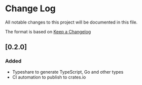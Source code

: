 # Change Log

All notable changes to this project will be documented in this file.

The format is based on [Keep a Changelog](http://keepachangelog.com/)

## [0.2.0]

### Added

- Typeshare to generate TypeScript, Go and other types
- CI automation to publish to crates.io